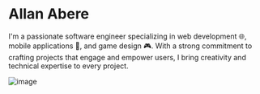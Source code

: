 # Allan Abere

I'm a passionate software engineer specializing in web development 🌐, mobile applications 📱, and game design 🎮. With a strong commitment to crafting projects that engage and empower users, I bring creativity and technical expertise to every project.        


![image](https://github.com/Allan70/Allan-Abere-Portfolio/blob/main/Screenshot_18-5-2024_94213_allanabere-bd579.web.app.jpeg)
